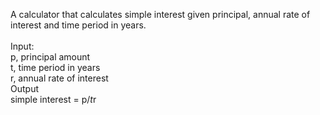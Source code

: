 A calculator that calculates simple interest given principal, annual rate of interest and time period in years.<br />
<br />
Input:<br />
   p, principal amount<br />
   t, time period in years<br />
   r, annual rate of interest<br />
Output<br />
   simple interest = p/*t*r<br />

